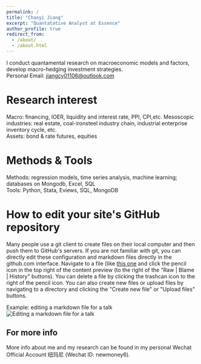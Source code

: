 ```yaml
---
permalink: /
title: "Chaoyi Jiang"
excerpt: "Quantatative Analyst at Essence"
author_profile: true
redirect_from: 
  - /about/
  - /about.html
---
```


I conduct quantamental research on macroeconomic models and factors, develop macro-hedging investment strategies.  
Personal Email: jiangcy01106@outlook.com

Research interest
======
Macro: financing, IOER, liquidity and interest rate, PPI, CPI,etc.
Mesoscopic industries: real estate, coal-ironsteel industry chain, industrial enterprise inventory cycle, etc.  
Assets: bond & rate futures, equities

Methods & Tools
======
Methods: regression models, time series analysis, machine learning; databases on Mongodb, Excel, SQL  
Tools: Python, Stata, Eviews, SQL, MongoDB

How to edit your site's GitHub repository
======
Many people use a git client to create files on their local computer and then push them to GitHub's servers. If you are not familiar with git, you can directly edit these configuration and markdown files directly in the github.com interface. Navigate to a file (like [this one](https://github.com/academicpages/academicpages.github.io/blob/master/_talks/2012-03-01-talk-1.md) and click the pencil icon in the top right of the content preview (to the right of the "Raw | Blame | History" buttons). You can delete a file by clicking the trashcan icon to the right of the pencil icon. You can also create new files or upload files by navigating to a directory and clicking the "Create new file" or "Upload files" buttons. 

Example: editing a markdown file for a talk
![Editing a markdown file for a talk](/images/editing-talk.png)

For more info
------
More info about me and my research can be found in my personal Wechat Official Account 纽玛尼 (Wechat ID: newmoney6).   
